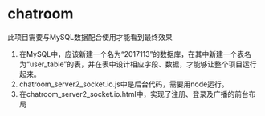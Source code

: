 # chatroom

此项目需要与MySQL数据配合使用才能看到最终效果

1. 在MySQL中，应该新建一个名为“2017113”的数据库，在其中新建一个表名为“user_table”的表，并在表中设计相应字段、数据，才能够让整个项目运行起来。
2. chatroom_server2_socket.io.js中是后台代码，需要用node运行。
3. 在chatroom_server2_socket.io.html中，实现了注册、登录及广播的前台布局
